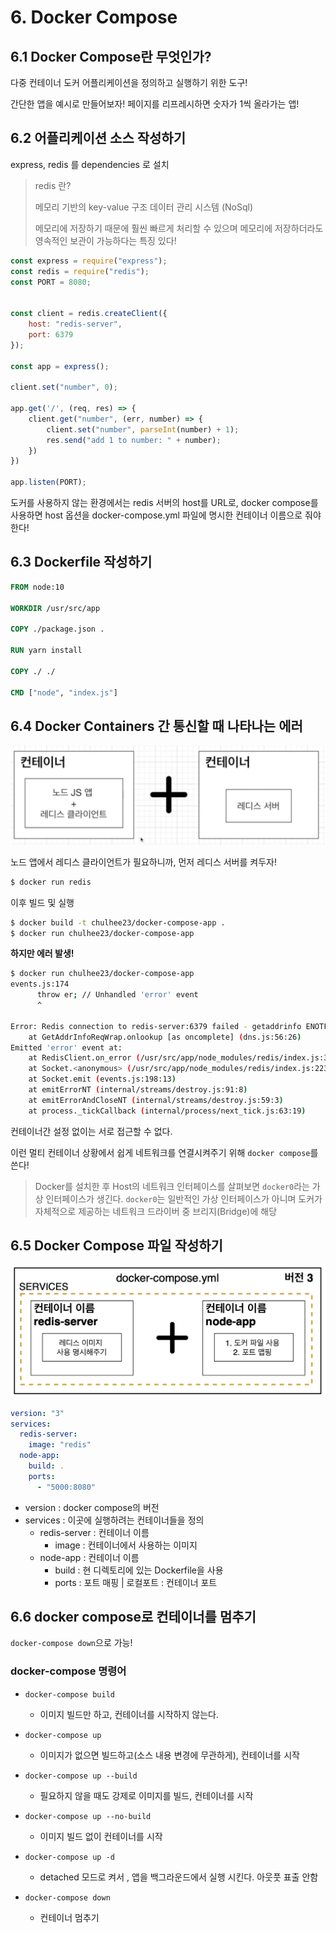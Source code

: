 # 6. Docker Compose

## 6.1 Docker Compose란 무엇인가?

다중 컨테이너 도커 어플리케이션을 정의하고 실행하기 위한 도구!

간단한 앱을 예시로 만들어보자!
페이지를 리프레시하면 숫자가 1씩 올라가는 앱!



## 6.2 어플리케이션 소스 작성하기

express, redis 를 dependencies 로 설치

> redis 란?
>
> 메모리 기반의 key-value 구조 데이터 관리 시스템 (NoSql)
>
> 메모리에 저장하기 때문에 훨씬 빠르게 처리할 수 있으며 
> 메모리에 저장하더라도 영속적인 보관이 가능하다는 특징 있다!

```js
const express = require("express");
const redis = require("redis");
const PORT = 8080;


const client = redis.createClient({
    host: "redis-server",
    port: 6379
});

const app = express();

client.set("number", 0);

app.get('/', (req, res) => {
    client.get("number", (err, number) => {
        client.set("number", parseInt(number) + 1);
        res.send("add 1 to number: " + number);
    })
})

app.listen(PORT);
```

도커를 사용하지 않는 환경에서는 redis 서버의 host를 URL로,
docker compose를 사용하면 
host 옵션을 docker-compose.yml 파일에 명시한 컨테이너 이름으로 줘야한다!



## 6.3 Dockerfile 작성하기

```dockerfile
FROM node:10

WORKDIR /usr/src/app

COPY ./package.json .

RUN yarn install

COPY ./ ./

CMD ["node", "index.js"]
```



## 6.4 Docker Containers 간 통신할 때 나타나는 에러

![image-20210825145859966](../images/06_docker_compose_containers.png)

노드 앱에서 레디스 클라이언트가 필요하니까, 먼저 레디스 서버를 켜두자!

```bash
$ docker run redis
```

이후 빌드 및 실행

```bash
$ docker build -t chulhee23/docker-compose-app .
$ docker run chulhee23/docker-compose-app
```

**하지만 에러 발생!**

```bash
$ docker run chulhee23/docker-compose-app       
events.js:174
      throw er; // Unhandled 'error' event
      ^

Error: Redis connection to redis-server:6379 failed - getaddrinfo ENOTFOUND redis-server redis-server:6379
    at GetAddrInfoReqWrap.onlookup [as oncomplete] (dns.js:56:26)
Emitted 'error' event at:
    at RedisClient.on_error (/usr/src/app/node_modules/redis/index.js:342:14)
    at Socket.<anonymous> (/usr/src/app/node_modules/redis/index.js:223:14)
    at Socket.emit (events.js:198:13)
    at emitErrorNT (internal/streams/destroy.js:91:8)
    at emitErrorAndCloseNT (internal/streams/destroy.js:59:3)
    at process._tickCallback (internal/process/next_tick.js:63:19)
```

컨테이너간 설정 없이는 서로 접근할 수 없다.

이런 멀티 컨테이너 상황에서 쉽게 네트워크를 연결시켜주기 위해 `docker compose`를 쓴다!



> Docker를 설치한 후 Host의 네트워크 인터페이스를 살펴보면 `docker0`라는 가상 인터페이스가 생긴다.
> `docker0`는 일반적인 가상 인터페이스가 아니며 도커가 자체적으로 제공하는 네트워크 드라이버 중 브리지(Bridge)에 해당



## 6.5 Docker Compose 파일 작성하기

![image-20210825151046418](../images/06_docker_compose.png)

```yaml
version: "3"
services:
  redis-server:
    image: "redis"
  node-app:
    build: .
    ports:
      - "5000:8080"
```

- version : docker compose의 버전
- services : 이곳에 실행하려는 컨테이너들을 정의
  - redis-server : 컨테이너 이름
    - image : 컨테이너에서 사용하는 이미지
  - node-app : 컨테이너 이름
    - build : 현 디렉토리에 있는 Dockerfile을 사용
    - ports : 포트 매핑 | 로컬포트 : 컨테이너 포트



## 6.6 docker compose로 컨테이너를 멈추기

`docker-compose down`으로 가능!



### docker-compose 명령어

- `docker-compose build`
  - 이미지 빌드만 하고, 컨테이너를 시작하지 않는다.
- `docker-compose up`
  - 이미지가 없으면 빌드하고(소스 내용 변경에 무관하게), 컨테이너를 시작
- `docker-compose up --build`
  - 필요하지 않을 때도 강제로 이미지를 빌드, 컨테이너를 시작
- `docker-compose up --no-build`
  - 이미지 빌드 없이 컨테이너를 시작

- `docker-compose up -d`
  - detached 모드로 켜서 , 앱을 백그라운드에서 실행 시킨다. 아웃풋 표출 안함
- `docker-compose down`
  - 컨테이너 멈추기

